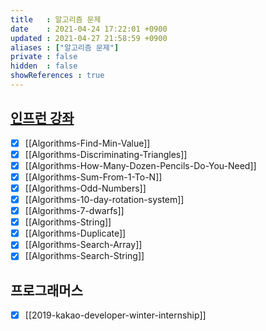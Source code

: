 ```yaml
---
title   : 알고리즘 문제
date    : 2021-04-24 17:22:01 +0900
updated : 2021-04-27 21:58:59 +0900
aliases : ["알고리즘 문제"]
private : false
hidden  : false
showReferences : true
---
```


## [인프런 강좌](https://inf.run/wv2V)
- [x] [[Algorithms-Find-Min-Value]]
- [x] [[Algorithms-Discriminating-Triangles]]
- [x] [[Algorithms-How-Many-Dozen-Pencils-Do-You-Need]]
- [x] [[Algorithms-Sum-From-1-To-N]]
- [x] [[Algorithms-Odd-Numbers]]
- [x] [[Algorithms-10-day-rotation-system]]
- [x] [[Algorithms-7-dwarfs]]
- [x] [[Algorithms-String]]
- [x] [[Algorithms-Duplicate]]
- [x] [[Algorithms-Search-Array]]
- [x] [[Algorithms-Search-String]]

## 프로그래머스
- [x] [[2019-kakao-developer-winter-internship]]

